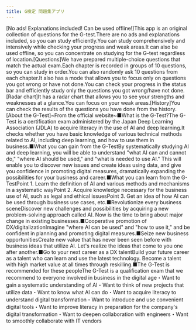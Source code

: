 ```yaml
---
title: G検定 問題集アプリ
---
```


[No ads! Explanations included! Can be used offline!]This app is an original collection of questions for the G-test.There are no ads and explanations included, so you can study efficiently.You can study comprehensively and intensively while checking your progress and weak areas.It can also be used offline, so you can concentrate on studying for the G-test regardless of location.[Questions]We have prepared multiple-choice questions that match the actual exam.Each chapter is recorded in groups of 10 questions, so you can study in order.You can also randomly ask 10 questions from each chapter.It also has a mode that allows you to focus only on questions you got wrong or have not done.You can check your progress in the status bar and efficiently study only the questions you got wrong/have not done.[Radar chart]It has a radar chart that allows you to see your strengths and weaknesses at a glance.You can focus on your weak areas.[History]You can check the results of the questions you have done from the history.[About the G-Test]~From the official website~■What is the G-Test?The G-Test is a certification exam administered by the Japan Deep Learning Association (JDLA) to acquire literacy in the use of AI and deep learning.It checks whether you have basic knowledge of various technical methods related to AI, including deep learning, and how to use them in business.■What you can gain from the G-TestBy systematically studying AI and deep learning, you will be able to understand "what AI can and cannot do," "where AI should be used," and "what is needed to use AI." This will enable you to discover new issues and create ideas using data, and give you confidence in promoting digital measures, dramatically expanding the possibilities for your business and career.■What you can learn from the G-TestPoint 1. Learn the definition of AI and various methods and mechanisms in a systematic wayPoint 2. Acquire knowledge necessary for the business use of AI, such as legal and ethical issuesPoint 3. Get an idea of ​​how AI can be used through business use cases, etc.■Revolutionize every business sceneDiscover new challenges and possibilities by acquiring a new problem-solving approach called AI. Now is the time to bring about major change in existing businesses.■Cooperative promotion of DX/digitalizationImagine "where AI can be used" and "how to use it," and be confident in planning and promoting digital measures.■Seize new business opportunitiesCreate new value that has never been seen before with business ideas that utilize AI. Let's realize the ideas that come to you one after another.■Go to your next career as a DX talentBuild your future career as a talent who can learn and use the latest technology. Become a talent with high market value at all times through reskilling.■The G-Test is recommended for these peopleThe G-Test is a qualification exam that we recommend to everyone involved in business in the digital age・Want to gain a systematic understanding of AI・Want to think of new projects that utilize data・Want to know what AI can do・Want to acquire literacy to understand digital transformation・Want to introduce and use convenient digital tools・Want to improve literacy in preparation for the company's digital transformation・Want to deepen collaboration with engineers・Want to smoothly collaborate with IT vendors
